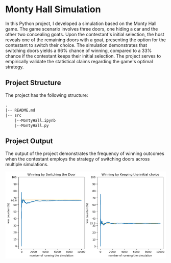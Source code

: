 # Monty Hall Simulation

In this Python project, I developed a simulation based on the Monty Hall game. The game scenario involves three doors, one hiding a car and the other two concealing goats. Upon the contestant's initial selection, the host reveals one of the remaining doors with a goat, presenting the option for the contestant to switch their choice. The simulation demonstrates that switching doors yields a 66% chance of winning, compared to a 33% chance if the contestant keeps their initial selection. The project serves to empirically validate the statistical claims regarding the game's optimal strategy. 

## Project Structure

The project has the following structure:
```
.
|-- README.md
|-- src
    |--MontyHall.ipynb
    |--MontyHall.py
```
## Project Output
The output of the project demonstrates the frequency of winning outcomes when the contestant employs the strategy of switching doors across multiple simulations.


![Alt text](output.png)